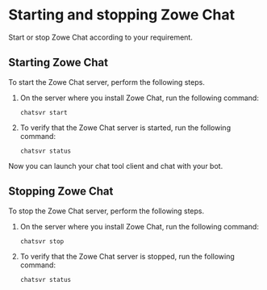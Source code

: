 # Starting and stopping Zowe Chat

Start or stop Zowe Chat according to your requirement.

## Starting Zowe Chat

To start the Zowe Chat server, perform the following steps. 

1. On the server where you install Zowe Chat, run the following command:
   
   ```chatsvr start```

2. To verify that the Zowe Chat server is started, run the following command:
  
   ```chatsvr status```

Now you can launch your chat tool client and chat with your bot. 

## Stopping Zowe Chat

To stop the Zowe Chat server, perform the following steps. 

1. On the server where you install Zowe Chat, run the following command:

   ```chatsvr stop```

2. To verify that the Zowe Chat server is stopped, run the following command:
  
   ```chatsvr status```
